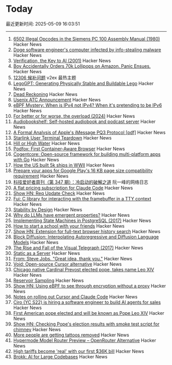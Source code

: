 # Today

最近更新时间: 2025-05-09 16:03:51

--- 
1. [6502 Illegal Opcodes in the Siemens PC 100 Assembly Manual (1980)](https://www.pagetable.com/?p=1798) Hacker News
2. [Doge software engineer's computer infected by info-stealing malware](https://arstechnica.com/security/2025/05/doge-software-engineers-computer-infected-by-info-stealing-malware/) Hacker News
3. [Verification, the Key to AI (2001)](http://incompleteideas.net/IncIdeas/KeytoAI.html) Hacker News
4. [Boy Accidentally Orders 70k Lollipops on Amazon. Panic Ensues.](https://www.nytimes.com/2025/05/08/business/dum-dums-amazon-order-kentucky.html) Hacker News
5. [12306 候补问题](https://www.v2ex.com/t/1130592) v2ex 最热主题
6. [LegoGPT: Generating Physically Stable and Buildable Lego](https://avalovelace1.github.io/LegoGPT/) Hacker News
7. [Dead Reckoning](https://www.damninteresting.com/dead-reckoning/) Hacker News
8. [Usenix ATC Announcement](https://www.usenix.org/blog/usenix-atc-announcement) Hacker News
9. [eBPF Mystery: When is IPv4 not IPv4? When it's pretending to be IPv6](https://blog.gripdev.xyz/2025/05/06/ebpf-mystery-when-is-ipv4-not-ipv4-when-its-ipv6/) Hacker News
10. [For better or for worse, the overload (2024)](https://consteval.ca/2024/07/25/overload/) Hacker News
11. [Audiobookshelf: Self-hosted audiobook and podcast server](https://www.audiobookshelf.org/) Hacker News
12. [A Formal Analysis of Apple's iMessage PQ3 Protocol [pdf]](https://www.usenix.org/system/files/conference/usenixsecurity25/sec25cycle1-prepub-595-linker.pdf) Hacker News
13. [Starlink User Terminal Teardown](https://www.darknavy.org/blog/a_first_glimpse_of_the_starlink_user_ternimal/) Hacker News
14. [Hill or High Water](https://royalsociety.org/blog/2025/05/hill-or-high-water/) Hacker News
15. [Podfox: First Container-Aware Browser](https://val.packett.cool/blog/podfox/) Hacker News
16. [Cogentcore: Open-source framework for building multi-platform apps with Go](https://github.com/cogentcore/core) Hacker News
17. [How the US built 5k ships in WWII](https://www.construction-physics.com/p/how-the-us-built-5000-ships-in-wwii) Hacker News
18. [Prepare your apps for Google Play's 16 KB page size compatibility requirement](https://android-developers.googleblog.com/2025/05/prepare-play-apps-for-devices-with-16kb-page-size.html) Hacker News
19. [科技爱好者周刊（第 347 期）：冷启动的破解之道](http://www.ruanyifeng.com/blog/2025/05/weekly-issue-347.html) 阮一峰的网络日志
20. [A flat pricing subscription for Claude Code](https://support.anthropic.com/en/articles/11145838-using-claude-code-with-your-max-plan) Hacker News
21. [Show HN: Req Update Check](https://github.com/ontherivt/req-update-check) Hacker News
22. [Fui: C library for interacting with the framebuffer in a TTY context](https://github.com/martinfama/fui) Hacker News
23. [Stability by Design](https://potetm.com/devtalk/stability-by-design.html) Hacker News
24. [Why do LLMs have emergent properties?](https://www.johndcook.com/blog/2025/05/08/why-do-llms-have-emergent-properties/) Hacker News
25. [Implementing State Machines in PostgreSQL (2017)](https://felixge.de/2017/07/27/implementing-state-machines-in-postgresql/) Hacker News
26. [How to start a school with your friends](https://prigoose.substack.com/p/how-to-start-a-university) Hacker News
27. [Show HN: Extension for full-text browser history search](https://rearview-ai.vercel.app/) Hacker News
28. [Block Diffusion: Interpolating Autoregressive and Diffusion Language Models](https://m-arriola.com/bd3lms/) Hacker News
29. [The Rise and Fall of the Visual Telegraph (2017)](https://parisianfields.com/2017/11/05/the-rise-and-fall-of-the-visual-telegraph/) Hacker News
30. [Static as a Server](https://overreacted.io/static-as-a-server/) Hacker News
31. [From: Steve Jobs. "Great idea, thank you."](https://blog.hayman.net/2025/05/06/from-steve-jobs-great-idea.html) Hacker News
32. [Void: Open-source Cursor alternative](https://github.com/voideditor/void) Hacker News
33. [Chicago native Cardinal Prevost elected pope, takes name Leo XIV](https://catholicreview.org/chicago-native-cardinal-prevost-elected-pope-takes-name-leo-xiv/) Hacker News
34. [Reservoir Sampling](https://samwho.dev/reservoir-sampling/) Hacker News
35. [Show HN: Using eBPF to see through encryption without a proxy](https://github.com/qpoint-io/qtap) Hacker News
36. [Notes on rolling out Cursor and Claude Code](https://ghiculescu.substack.com/p/nobody-codes-here-anymore) Hacker News
37. [Ciro (YC S22) is hiring a software engineer to build AI agents for sales](https://www.ycombinator.com/companies/ciro/jobs) Hacker News
38. [First American pope elected and will be known as Pope Leo XIV](https://www.cnn.com/world/live-news/new-pope-conclave-day-two-05-08-25) Hacker News
39. [Show HN: Checking Pope's election results with smoke test script for chimney](https://github.com/donobu-inc/donobu-papal-election-tests/blob/main/tests/papal_election_smoke.test.ts) Hacker News
40. [More people are getting tattoos removed](https://www.gq.com/story/why-is-everyone-getting-their-tattoos-removed) Hacker News
41. [Hypermode Model Router Preview – OpenRouter Alternative](https://hypermode.com/blog/introducing-model-router) Hacker News
42. [High tariffs become 'real' with our first $36K bill](https://blog.adafruit.com/2025/05/08/high-tariffs-become-real-with-our-first-36k-bill/) Hacker News
43. [Brokk: AI for Large Codebases](https://brokk.ai) Hacker News
